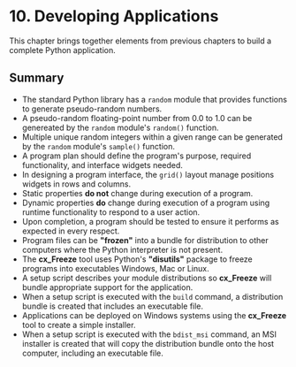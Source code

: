 # 10. Developing Applications

This chapter brings together elements from previous chapters to build a complete Python application.

## Summary

- The standard Python library has a	`random` module that provides functions to generate pseudo-random numbers.
- A pseudo-random floating-point number from 0.0 to 1.0 can be genereated by the `random` module's `random()` function.
- Multiple unique random integers within a given range can be generated by the `random` module's `sample()` function.
- A program plan should define the program's purpose, required functionality, and interface widgets needed.
- In designing a program interface, the `grid()` layout manage positions widgets in rows and columns.
- Static properties **do not** change during execution of a program.
- Dynamic properties **do** change during execution of a program using runtime functionality to respond to a user action.
- Upon completion, a program should be tested to ensure it performs as expected in every respect.
- Program files can be **"frozen"** into a bundle for distribution to other computers where the Python interpreter is not present.
- The **cx_Freeze** tool uses Python's **"disutils"** package to freeze programs into executables Windows, Mac or Linux.
- A setup script describes your module distributions so **cx_Freeze** will bundle appropriate support for the application.
- When a setup script is executed with the `build` command, a distribution bundle is created that includes an executable file.
- Applications can be deployed on Windows systems using the **cx_Freeze** tool to create a simple installer.
- When a setup script is executed with the `bdist_msi` command, an MSI installer is created that will copy the distribution bundle onto the host computer, including an executable file.